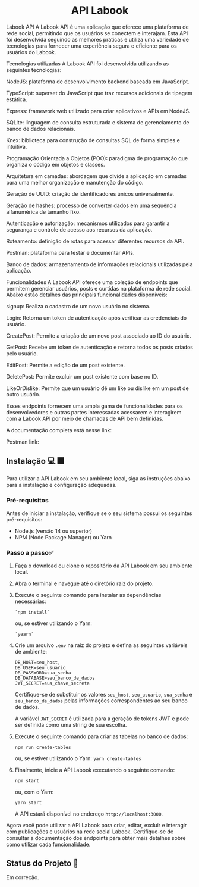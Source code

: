# <center> API Labook

Labook API
A Labook API é uma aplicação que oferece uma plataforma de rede social, permitindo que os usuários se conectem e interajam. Esta API foi desenvolvida seguindo as melhores práticas e utiliza uma variedade de tecnologias para fornecer uma experiência segura e eficiente para os usuários do Labook.

Tecnologias utilizadas
A Labook API foi desenvolvida utilizando as seguintes tecnologias:

NodeJS: plataforma de desenvolvimento backend baseada em JavaScript.
    
TypeScript: superset do JavaScript que traz recursos adicionais de tipagem estática.
    
Express: framework web utilizado para criar aplicativos e APIs em NodeJS.
    
SQLite: linguagem de consulta estruturada e sistema de gerenciamento de banco de dados relacionais.
    
Knex: biblioteca para construção de consultas SQL de forma simples e intuitiva.
    
Programação Orientada a Objetos (POO): paradigma de programação que organiza o código em objetos e classes.
    
Arquitetura em camadas: abordagem que divide a aplicação em camadas para uma melhor organização e manutenção do código.
    
Geração de UUID: criação de identificadores únicos universalmente.
    
Geração de hashes: processo de converter dados em uma sequência alfanumérica de tamanho fixo.
    
Autenticação e autorização: mecanismos utilizados para garantir a segurança e controle de acesso aos recursos da aplicação.
    
Roteamento: definição de rotas para acessar diferentes recursos da API.
    
Postman: plataforma para testar e documentar APIs.
    
Banco de dados: armazenamento de informações relacionais utilizadas pela aplicação.
    
    
Funcionalidades
A Labook API oferece uma coleção de endpoints que permitem gerenciar usuários, posts e curtidas na plataforma de rede social. Abaixo estão detalhes das principais funcionalidades disponíveis:

signup: Realiza o cadastro de um novo usuário no sistema.

Login: Retorna um token de autenticação após verificar as credenciais do usuário.

CreatePost: Permite a criação de um novo post associado ao ID do usuário.

GetPost: Recebe um token de autenticação e retorna todos os posts criados pelo usuário.

EditPost: Permite a edição de um post existente.

DeletePost: Permite excluir um post existente com base no ID.

LikeOrDislike: Permite que um usuário dê um like ou dislike em um post de outro usuário.

Esses endpoints fornecem uma ampla gama de funcionalidades para os desenvolvedores e outras partes interessadas acessarem e interagirem com a Labook API por meio de chamadas de API bem definidas.

A documentação completa está nesse link:

Postman link: 

## Instalação  💻  🎆


Para utilizar a API Labook em seu ambiente local, siga as instruções abaixo para a instalação e configuração adequadas.

### Pré-requisitos

Antes de iniciar a instalação, verifique se o seu sistema possui os seguintes pré-requisitos:

-   Node.js (versão 14 ou superior)
-   NPM (Node Package Manager) ou Yarn

### Passo a passo✅

1.  Faça o download ou clone o repositório da API Labook em seu ambiente local.
    
2.  Abra o terminal e navegue até o diretório raiz do projeto.
    
3.  Execute o seguinte comando para instalar as dependências necessárias:
    
   

        `npm install` 
    
    ou, se estiver utilizando o Yarn:
    

        `yearn` 
    
4.  Crie um arquivo `.env` na raiz do projeto e defina as seguintes variáveis de ambiente:
    
        DB_HOST=seu_host,
        DB_USER=seu_usuario
        DB_PASSWORD=sua_senha
        DB_DATABASE=seu_banco_de_dados
        JWT_SECRET=sua_chave_secreta
   
    Certifique-se de substituir os valores `seu_host`, `seu_usuario`, `sua_senha` e `seu_banco_de_dados` pelas informações correspondentes ao seu banco de dados.
    
    A variável `JWT_SECRET` é utilizada para a geração de tokens JWT e pode ser definida como uma string de sua escolha.
    
5.  Execute o seguinte comando para criar as tabelas no banco de dados:
    
    `npm run create-tables`    
    
    ou, se estiver utilizando o Yarn:
        `yarn create-tables`    

6.  Finalmente, inicie a API Labook executando o seguinte comando:
    
     
    `npm start` 
    
    ou, com o Yarn:
    
  
    `yarn start` 
    
    A API estará disponível no endereço `http://localhost:3000`.
    

Agora você pode utilizar a API Labook para criar, editar, excluir e interagir com publicações e usuários na rede social Labook. Certifique-se de consultar a documentação dos endpoints para obter mais detalhes sobre como utilizar cada funcionalidade.

## Status do Projeto  🚧

Em correção. 
